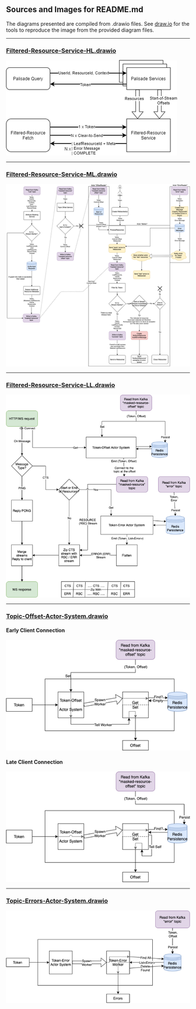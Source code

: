 <!---
Copyright 2018-2021 Crown Copyright

Licensed under the Apache License, Version 2.0 (the "License");
you may not use this file except in compliance with the License.
You may obtain a copy of the License at

  http://www.apache.org/licenses/LICENSE-2.0

Unless required by applicable law or agreed to in writing, software
distributed under the License is distributed on an "AS IS" BASIS,
WITHOUT WARRANTIES OR CONDITIONS OF ANY KIND, either express or implied.
See the License for the specific language governing permissions and
limitations under the License.
--->

## Sources and Images for README.md

The diagrams presented are compiled from .drawio files.
See [draw.io](https://app.diagrams.net/) for the tools to reproduce the image from the provided diagram files.

---

### [Filtered-Resource-Service-HL.drawio](./Filtered-Resource-Service-HL.drawio)
![filtered-resource-service.drawio](./Filtered-Resource-Service-HL.png)

---

### [Filtered-Resource-Service-ML.drawio](./Filtered-Resource-Service-ML.drawio)
![filtered-resource-service.drawio](./Filtered-Resource-Service-ML.png)

---

### [Filtered-Resource-Service-LL.drawio](./Filtered-Resource-Service-LL.drawio)
![filtered-resource-service.drawio](./Filtered-Resource-Service-LL.png)

---

### [Topic-Offset-Actor-System.drawio](./Filtered-Resource-Offset-Actor-System.drawio)
#### Early Client Connection
![filtered-resource-service.drawio](./Filtered-Resource-Offset-Early-Client.png)
#### Late Client Connection
![filtered-resource-service.drawio](./Filtered-Resource-Offset-Late-Client.png)

---

### [Topic-Errors-Actor-System.drawio](./Filtered-Resource-Errors-Actor-System.drawio)
![filtered-resource-service.drawio](./Filtered-Resource-Errors-Actor-System.png)
